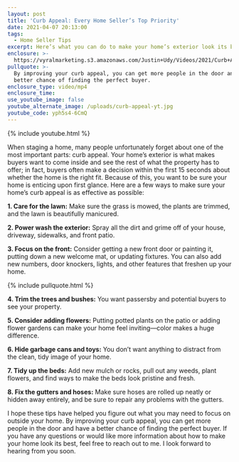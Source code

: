 ```yaml
---
layout: post
title: 'Curb Appeal: Every Home Seller’s Top Priority'
date: 2021-04-07 20:13:00
tags:
  - Home Seller Tips
excerpt: Here’s what you can do to make your home’s exterior look its best.
enclosure: >-
  https://vyralmarketing.s3.amazonaws.com/Justin+Udy/Videos/2021/Curb+Appeal_+Every+Home+Seller%E2%80%99s+Top+Priority.mp4
pullquote: >-
  By improving your curb appeal, you can get more people in the door and have a
  better chance of finding the perfect buyer.
enclosure_type: video/mp4
enclosure_time:
use_youtube_image: false
youtube_alternate_image: /uploads/curb-appeal-yt.jpg
youtube_code: yph5s4-6CmQ
---
```

{% include youtube.html %}

When staging a home, many people unfortunately forget about one of the most important parts: curb appeal. Your home’s exterior is what makes buyers want to come inside and see the rest of what the property has to offer; in fact, buyers often make a decision within the first 15 seconds about whether the home is the right fit. Because of this, you want to be sure your home is enticing upon first glance. Here are a few ways to make sure your home’s curb appeal is as effective as possible:

**1\. Care for the lawn:** Make sure the grass is mowed, the plants are trimmed, and the lawn is beautifully manicured.

**2\. Power wash the exterior:** Spray all the dirt and grime off of your house, driveway, sidewalks, and front patio.&nbsp;

**3\. Focus on the front:** Consider getting a new front door or painting it, putting down a new welcome mat, or updating fixtures. You can also add new numbers, door knockers, lights, and other features that freshen up your home.

{% include pullquote.html %}

**4\. Trim the trees and bushes:** You want passersby and potential buyers to see your property.&nbsp;

**5\. Consider adding flowers:** Putting potted plants on the patio or adding flower gardens can make your home feel inviting—color makes a huge difference.

**6\. Hide garbage cans and toys:** You don’t want anything to distract from the clean, tidy image of your home.

**7\. Tidy up the beds:** Add new mulch or rocks, pull out any weeds, plant flowers, and find ways to make the beds look pristine and fresh.

**8\. Fix the gutters and hoses:** Make sure hoses are rolled up neatly or hidden away entirely, and be sure to repair any problems with the gutters.

I hope these tips have helped you figure out what you may need to focus on outside your home. By improving your curb appeal, you can get more people in the door and have a better chance of finding the perfect buyer. If you have any questions or would like more information about how to make your home look its best, feel free to reach out to me. I look forward to hearing from you soon.
